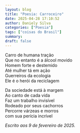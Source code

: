 ```yaml
---
layout: blog
title: "Poesia: Carroceiro"
date: 2025-04-28 17:10:52
author: Daniely Silva
categories: ["Poesia"]
tags: ["coisas do Brasil"]
summary:
draft: false
---
```

<section class="poesia">

Carro de humana tração\
Que no entanto é a álcool movido\
Homem forte e destemido\
Até mulher tá em ação\
Guerreiros da ecologia\
Ele é o herói da reciclagem

Da sociedade está à margem\
Ao canto de cada vida\
Faz um trabalho invisível\
Rodeado por seus cachorros\
Percorre várzeas e morros\
com sua perícia incrível
</section>

*Escrito aos 9 de fevereiro de 2025.*
